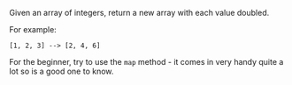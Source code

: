 Given an array of integers, return a new array with each value doubled.

For example:

```[1, 2, 3] --> [2, 4, 6]```

For the beginner, try to use the ```map``` method - it comes in very handy quite a lot so is a good one to know.
